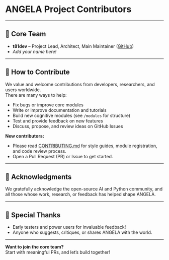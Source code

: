 # ANGELA Project Contributors

---

## 👥 Core Team

- **t81dev** – Project Lead, Architect, Main Maintainer ([GitHub](https://github.com/t81dev))
- _Add your name here!_

---

## 🤝 How to Contribute

We value and welcome contributions from developers, researchers, and users worldwide.  
There are many ways to help:

- Fix bugs or improve core modules
- Write or improve documentation and tutorials
- Build new cognitive modules (see `/modules` for structure)
- Test and provide feedback on new features
- Discuss, propose, and review ideas on GitHub Issues

**New contributors:**  
- Please read [CONTRIBUTING.md](CONTRIBUTING.md) for style guides, module registration, and code review process.
- Open a Pull Request (PR) or Issue to get started.

---

## 🏅 Acknowledgments

We gratefully acknowledge the open-source AI and Python community, and all those whose work, research, or feedback has helped shape ANGELA.

---

## 🌱 Special Thanks

- Early testers and power users for invaluable feedback!
- Anyone who suggests, critiques, or shares ANGELA with the world.

---

**Want to join the core team?**  
Start with meaningful PRs, and let’s build together!


